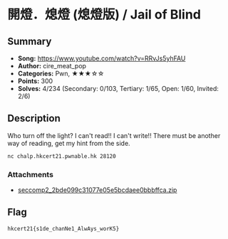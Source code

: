 開燈．熄燈 (熄燈版) / Jail of Blind
===

## Summary

* **Song:** https://www.youtube.com/watch?v=RRvJs5yhFAU
* **Author:** cire_meat_pop
* **Categories:** Pwn, ★★★☆☆
* **Points:** 300
* **Solves:** 4/234 (Secondary: 0/103, Tertiary: 1/65, Open: 1/60, Invited: 2/6)

## Description

Who turn off the light? I can't read!! I can't write!! There must be another way of reading, get my hint from the side.

```bash
nc chalp.hkcert21.pwnable.hk 28120
```

### Attachments

- [seccomp2_2bde099c31077e05e5bcdaee0bbbffca.zip](https://github.com/blackb6a/hkcert-ctf-2021-challenges/releases/download/v1.0.0/seccomp2_2bde099c31077e05e5bcdaee0bbbffca.zip)

## Flag

`hkcert21{s1de_chanNe1_AlwAys_worK5}`

